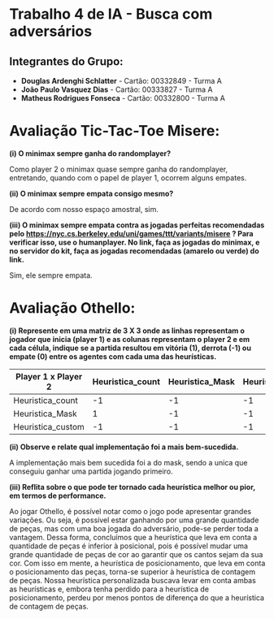 # Trabalho 4 de IA - Busca com adversários

## Integrantes do Grupo:

- **Douglas Ardenghi Schlatter** - Cartão: 00332849 - Turma A
- **João Paulo Vasquez Dias** - Cartão: 00333827 - Turma A
- **Matheus Rodrigues Fonseca** - Cartão: 00332800 - Turma A


# Avaliação Tic-Tac-Toe Misere:
**(i) O minimax sempre ganha do randomplayer?**

  Como player 2 o minimax quase sempre ganha do randomplayer, entretando, quando com o papel de player 1, ocorrem alguns empates.

**(ii) O minimax sempre empata consigo mesmo?**

  De acordo com nosso espaço amostral, sim.
  
**(iii) O minimax sempre empata contra as jogadas perfeitas recomendadas pelo
https://nyc.cs.berkeley.edu/uni/games/ttt/variants/misere ? Para verificar isso, use o
humanplayer. No link, faça as jogadas do minimax, e no servidor do kit, faça as
jogadas recomendadas (amarelo ou verde) do link.**

  Sim, ele sempre empata.

# Avaliação Othello:
**(i) Represente em uma matriz de 3 X 3 onde as linhas representam o jogador que inicia
(player 1) e as colunas representam o player 2 e em cada célula, indique se a partida
resultou em vitória (1), derrota (-1) ou empate (0) entre os agentes com cada uma das
heurísticas.**

|Player 1 x Player 2| Heuristica_count       | Heuristica_Mask   | Heuristica_custom  |
|---------------|------------|-----------|---------|
| Heuristica_count| -1   |  -1     |-1|
| Heuristica_Mask| 1    | -1    |-1|
| Heuristica_custom|  -1 |-1 | -1 |


**(ii) Observe e relate qual implementação foi a mais bem-sucedida.**

A implementação mais bem sucedida foi a do mask, sendo a unica 
que conseguiu ganhar uma partida jogando primeiro.


**(iii) Reflita sobre o que pode ter tornado cada heurística melhor ou pior, em termos de
performance.**

Ao jogar Othello, é possível notar como o jogo pode apresentar grandes variações. Ou seja, é possível estar ganhando por uma grande quantidade de peças, mas com uma boa jogada do adversário, pode-se perder toda a vantagem. Dessa forma, concluímos que a heurística que leva em conta a quantidade de peças é inferior à posicional, pois é possível mudar uma grande quantidade de peças de cor ao garantir que os cantos sejam da sua cor. Com isso em mente, a heurística de posicionamento, que leva em conta o posicionamento das peças, torna-se superior à heurística de contagem de peças. Nossa heurística personalizada buscava levar em conta ambas as heurísticas e, embora tenha perdido para a heurística de posicionamento, perdeu por menos pontos de diferença do que a heurística de contagem de peças.
